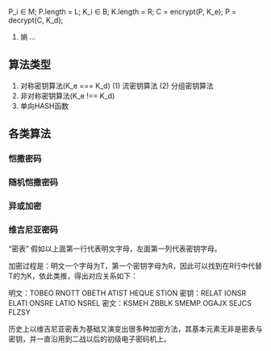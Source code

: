 P_i ∈ M; P.length = L;
K_i ∈ B; K.length = R;
C = encrypt(P, K_e);
P = decrypt(C, K_d);

1. 熵
...

## 算法类型

1. 对称密钥算法(K_e === K_d)
(1) 流密钥算法
(2) 分组密钥算法
2. 非对称密钥算法(K_e !== K_d)
3. 单向HASH函数

## 各类算法
### 恺撒密码
### 随机恺撒密码

### 异或加密

### 维吉尼亚密码
“密表”
假如以上面第一行代表明文字母，左面第一列代表密钥字母。

加密过程是：明文一个字母为T，第一个密钥字母为R，因此可以找到在R行中代替T的为K，依此类推，得出对应关系如下：

明文：TOBEO RNOTT OBETH ATIST HEQUE STION
密钥：RELAT IONSR ELATI ONSRE LATIO NSREL
密文：KSMEH ZBBLK SMEMP OGAJX SEJCS FLZSY

历史上以维吉尼亚密表为基础又演变出很多种加密方法，其基本元素无非是密表与密钥，并一直沿用到二战以后的初级电子密码机上。
